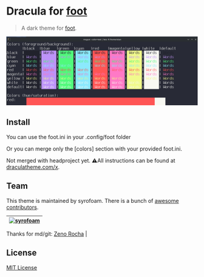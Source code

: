 # Dracula for [foot](https://codeberg.org/dnkl/foot)

> A dark theme for [foot](https://codeberg.org/dnkl/foot).

![Screenshot](./screenshot.png)

## Install
You can use the foot.ini in your .config/foot folder

Or you can merge only the [colors] section with your provided foot.ini.
 
Not merged with headproject yet.
⚠All instructions can be found at [draculatheme.com/x](https://draculatheme.com/x).

## Team

This theme is maintained by syrofoam.
There is a bunch of [awesome contributors](https://github.com/dracula/template/graphs/contributors).


[![syrofoam](https://github.com/syrofoam?size=100)](https://github.com/syrofoam) |
--- |
Thanks for md/git:
[Zeno Rocha](https://github.com/zenorocha) |

## License

[MIT License](./LICENSE)
